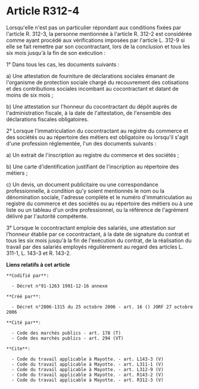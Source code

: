 # Article R312-4

Lorsqu'elle n'est pas un particulier répondant aux conditions fixées par l'article R. 312-3, la personne mentionnée à
l'article R. 312-2 est considérée comme ayant procédé aux vérifications imposées par l'article L. 312-9 si elle se fait
remettre par son cocontractant, lors de la conclusion et tous les six mois jusqu'à la fin de son exécution : 

1° Dans tous les cas, les documents suivants : 

a) Une attestation de fourniture de déclarations sociales émanant de l'organisme de protection sociale chargé du recouvrement
des cotisations et des contributions sociales incombant au cocontractant et datant de moins de six mois ; 

b) Une attestation sur l'honneur du cocontractant du dépôt auprès de l'administration fiscale, à la date de l'attestation, de
l'ensemble des déclarations fiscales obligatoires. 

2° Lorsque l'immatriculation du cocontractant au registre du commerce et des sociétés ou au répertoire des métiers est
obligatoire ou lorsqu'il s'agit d'une profession réglementée, l'un des documents suivants : 

a) Un extrait de l'inscription au registre du commerce et des sociétés ; 

b) Une carte d'identification justifiant de l'inscription au répertoire des métiers ; 

c) Un devis, un document publicitaire ou une correspondance professionnelle, à condition qu'y soient mentionnés le nom ou la
dénomination sociale, l'adresse complète et le numéro d'immatriculation au registre du commerce et des sociétés ou au
répertoire des métiers ou à une liste ou un tableau d'un ordre professionnel, ou la référence de l'agrément délivré par
l'autorité compétente. 

3° Lorsque le cocontractant emploie des salariés, une attestation sur l'honneur établie par ce cocontractant, à la date de
signature du contrat et tous les six mois jusqu'à la fin de l'exécution du contrat, de la réalisation du travail par des
salariés employés régulièrement au regard des articles L. 311-1, L. 143-3 et R. 143-2.

**Liens relatifs à cet article**

	**Codifié par**:

	  - Décret n°91-1263 1991-12-16 annexe

	**Créé par**:

	  - Décret n°2006-1315 du 25 octobre 2006 - art. 16 () JORF 27 octobre 2006

	**Cité par**:

	  - Code des marchés publics - art. 178 (T)
	  - Code des marchés publics - art. 294 (VT)

	**Cite**:

	  - Code du travail applicable à Mayotte. - art. L143-3 (V)
	  - Code du travail applicable à Mayotte. - art. L311-1 (V)
	  - Code du travail applicable à Mayotte. - art. L312-9 (V)
	  - Code du travail applicable à Mayotte. - art. R143-2 (V)
	  - Code du travail applicable à Mayotte. - art. R312-3 (V)
